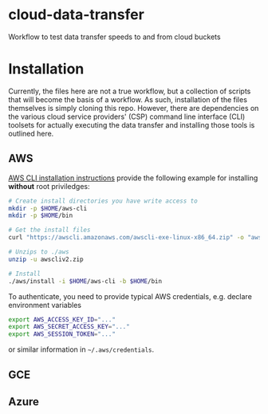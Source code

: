 # cloud-data-transfer

Workflow to test data transfer speeds to and from cloud buckets

# Installation

Currently, the files here are not a true workflow, but a collection 
of scripts that will become the basis of a workflow.  As such,
installation of the files themselves is simply cloning this repo. 
However, there are dependencies on the various cloud service
providers' (CSP) command line interface (CLI) toolsets for actually
executing the data transfer and installing those tools is outlined
here.

## AWS

[AWS CLI installation instructions](https://docs.aws.amazon.com/cli/latest/userguide/getting-started-install.html) 
provide the following example for installing 
**without** root priviledges:
```bash
# Create install directories you have write access to
mkdir -p $HOME/aws-cli
mkdir -p $HOME/bin

# Get the install files
curl "https://awscli.amazonaws.com/awscli-exe-linux-x86_64.zip" -o "awscliv2.zip"

# Unzips to ./aws
unzip -u awscliv2.zip

# Install
./aws/install -i $HOME/aws-cli -b $HOME/bin
```

To authenticate, you need to provide typical AWS credentials, e.g. 
declare environment variables
```bash
export AWS_ACCESS_KEY_ID="..."
export AWS_SECRET_ACCESS_KEY="..."
export AWS_SESSION_TOKEN="..."
```
or similar information in `~/.aws/credentials`.

## GCE

## Azure


